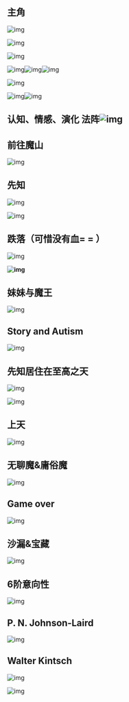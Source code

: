 ## 主角

![img](https://uploader.shimo.im/f/bltFhJad5fslLrLE.jpg!thumbnail)

![img](https://uploader.shimo.im/f/GDqkMZChT50JFamc.jpg!thumbnail)



![img](https://uploader.shimo.im/f/mSZavLWfYZsGxpll.jpg!thumbnail)



![img](https://uploader.shimo.im/f/jufJxVXYPRkayZxZ.jpg!thumbnail)![img](https://uploader.shimo.im/f/gZfIrL5HsyYbKnJx.jpg!thumbnail)![img](https://uploader.shimo.im/f/taWdlvIv1iQZGApw.jpg!thumbnail)

![img](https://uploader.shimo.im/f/h4661d05yA4RHcJv.jpg!thumbnail)

![img](https://uploader.shimo.im/f/FVgypS4I10wmoNuG.jpg!thumbnail)![img](https://uploader.shimo.im/f/KH9xC9UNI3EQtozL.jpg!thumbnail)

## 认知、情感、演化 法阵![img](https://uploader.shimo.im/f/yEpbWc598uAibghU.jpg!thumbnail)

## 前往魔山

![img](https://uploader.shimo.im/f/DEBBKrORGRgPK6DQ.jpg!thumbnail)

## 先知

![img](https://uploader.shimo.im/f/gBVA7B5Efco5KfTq.jpg!thumbnail)



![img](https://uploader.shimo.im/f/qAzZAYilbCErc51a.png!thumbnail)



## **跌落（可惜没有血= = ）**





![img](https://uploader.shimo.im/f/dBoAqVvYMlUJIQDg.png!thumbnail)



**![img](https://uploader.shimo.im/f/MZ8WDzBQNz0kFKk6.jpg!thumbnail)**

## **妹妹与魔王**



![img](https://uploader.shimo.im/f/AWvpZmiUYXcn2ida.png!thumbnail)



## **Story and Autism**



![img](https://uploader.shimo.im/f/gSm9Gude2goeQFjT.jpg!thumbnail)



## **先知居住在至高之天**



![img](https://uploader.shimo.im/f/DdEjfn7yCsA8DqOa.png!thumbnail)

![img](https://uploader.shimo.im/f/0YYFZT4thEMZ6Azf.png!thumbnail)



## **上天**



![img](https://uploader.shimo.im/f/0SWGwcbwetICKzck.png!thumbnail)



## **无聊魔&庸俗魔**



![img](https://uploader.shimo.im/f/pIfSBvsECUQQdcx9.png!thumbnail)



## **Game over**



![img](https://uploader.shimo.im/f/kYqhWWnI6DoYfP4Y.png!thumbnail)



## 沙漏&宝藏











![img](https://uploader.shimo.im/f/cp47ZJSxBZUJd0j5.png!thumbnail)

## **6阶意向性**







![img](https://uploader.shimo.im/f/XNgQN5iG34QlOfQi.jpg!thumbnail)

## P. N. Johnson‑Laird





![img](https://uploader.shimo.im/f/0us2mFImGJ0QBaVv.gif)

## Walter Kintsch

![img](https://uploader.shimo.im/f/VL1C5rJpw4EfMqf9.png!thumbnail)



![img](https://uploader.shimo.im/f/rK0Ye6pyL3odypJi.png!thumbnail)
